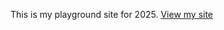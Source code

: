 This is my playground site for 2025. 
[View my site](https://hannashibata.github.io/playground-2025)